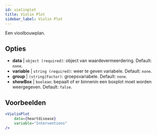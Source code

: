 ```yaml
---
id: violinplot
title: Violin Plot
sidebar_label: Violin Plot
---
```


Een vioolbouwplan.

## Opties

* __data__ | `object (required)`: object van waardevermeerdering. Default: `none`.
* __variable__ | `string (required)`: weer te geven variabele. Default: `none`.
* __group__ | `(string|Factor)`: groepsvariabele. Default: `none`.
* __showBox__ | `boolean`: bepaalt of er binnenin een boxplot moet worden weergegeven. Default: `false`.


## Voorbeelden

```jsx live
<ViolinPlot 
    data={heartdisease} 
    variable="Interventions"
/>
```

